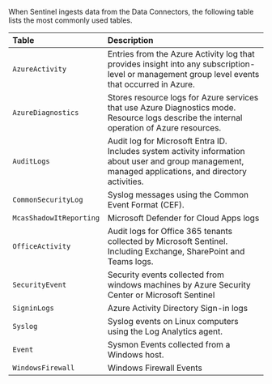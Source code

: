 When Sentinel ingests data from the Data Connectors, the following table lists the most commonly used tables.

| Table| Description|
| :--- | :--- |
| `AzureActivity`| Entries from the Azure Activity log that provides insight into any subscription-level or management group level events that occurred in Azure.|
| `AzureDiagnostics`| Stores resource logs for Azure services that use Azure Diagnostics mode. Resource logs describe the internal operation of Azure resources.|
| `AuditLogs`| Audit log for Microsoft Entra ID. Includes system activity information about user and group management, managed applications, and directory activities.|
| `CommonSecurityLog`| Syslog messages using the Common Event Format (CEF).|
| `McasShadowItReporting`| Microsoft Defender for Cloud Apps logs|
| `OfficeActivity`| Audit logs for Office 365 tenants collected by Microsoft Sentinel. Including Exchange, SharePoint and Teams logs.|
| `SecurityEvent`| Security events collected from windows machines by Azure Security Center or Microsoft Sentinel|
| `SigninLogs`| Azure Activity Directory Sign-in logs|
| `Syslog`| Syslog events on Linux computers using the Log Analytics agent.|
| `Event`| Sysmon Events collected from a Windows host.|
| `WindowsFirewall`| Windows Firewall Events|
